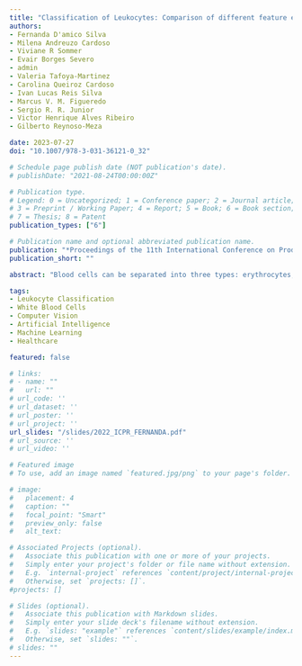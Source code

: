 ```yaml
---
title: "Classification of Leukocytes: Comparison of different feature extraction and machine learning approaches"
authors:
- Fernanda D'amico Silva
- Milena Andreuzo Cardoso
- Viviane R Sommer
- Evair Borges Severo
- admin
- Valeria Tafoya-Martinez
- Carolina Queiroz Cardoso
- Ivan Lucas Reis Silva
- Marcus V. M. Figueredo
- Sergio R. R. Junior
- Victor Henrique Alves Ribeiro
- Gilberto Reynoso-Meza

date: 2023-07-27
doi: "10.1007/978-3-031-36121-0_32"

# Schedule page publish date (NOT publication's date).
# publishDate: "2021-08-24T00:00:00Z"

# Publication type.
# Legend: 0 = Uncategorized; 1 = Conference paper; 2 = Journal article;
# 3 = Preprint / Working Paper; 4 = Report; 5 = Book; 6 = Book section;
# 7 = Thesis; 8 = Patent
publication_types: ["6"]

# Publication name and optional abbreviated publication name.
publication: "*Proceedings of the 11th International Conference on Production Research – Americas*"
publication_short: ""

abstract: "Blood cells can be separated into three types: erythrocytes, leukocytes and platelets, and to evaluate the health of a patient, a Complete Blood Count (CBC) is necessary. CBC is amongst the most performed tests worldwide, and when evaluated manually by physicians is time-consuming and susceptible to errors. Recently there have been efforts in the scientific community to automate the evaluation of CBC. Automating CBC analysis is beneficial to laboratories worldwide and to patients, which obtain a faster and more reliable result. One of the challenges in automating CBC is the classification of leukocytes or White Blood Cells (WBC). These cells are part of the immune system and are responsible for protecting the body against infections. The most common types of WBC are: neutrophils, eosinophils, monocytes and lymphocytes. The four types of WBC have similarities, and most techniques have difficulties classifying them into the four types. There are several techniques in literature tackling this issue. Some consist of feature extraction of the cells in the images, followed by an expert system. Also, there are techniques consisting of feature extraction followed by applying classical techniques from Machine Learning (ML). More recently, there have been applications of artificial neural networks to solve this problem. In neural networks, the features are extracted automatically by the network and its layers and then proceed to classification. This paper's objective is to compare different techniques to improve the reliability and reduce the time spent evaluating CBC. This objective will be accomplished by testing two feature extraction techniques and then using ML techniques to classify the features into the four types of leukocytes. The methods for feature extraction tested in this paper are Histogram of Oriented Gradients (HOG) and Local Binary Patterns (LBP). The ML techniques tested will be Support Vector Machine (SVM), eXtreme Gradient Boosting (XGBoost), and a convolutional neural network (CNN). The main goal of this paper is to enable the proposal of new techniques and products to support laboratories, physicians, and patients."

tags:
- Leukocyte Classification
- White Blood Cells
- Computer Vision
- Artificial Intelligence
- Machine Learning
- Healthcare

featured: false

# links:
# - name: ""
#   url: ""
# url_code: ''
# url_dataset: ''
# url_poster: ''
# url_project: ''
url_slides: "/slides/2022_ICPR_FERNANDA.pdf"
# url_source: ''
# url_video: ''

# Featured image
# To use, add an image named `featured.jpg/png` to your page's folder. 

# image:
#   placement: 4
#   caption: ""
#   focal_point: "Smart"
#   preview_only: false
#   alt_text: 

# Associated Projects (optional).
#   Associate this publication with one or more of your projects.
#   Simply enter your project's folder or file name without extension.
#   E.g. `internal-project` references `content/project/internal-project/index.md`.
#   Otherwise, set `projects: []`.
#projects: []

# Slides (optional).
#   Associate this publication with Markdown slides.
#   Simply enter your slide deck's filename without extension.
#   E.g. `slides: "example"` references `content/slides/example/index.md`.
#   Otherwise, set `slides: ""`.
# slides: ""
---
```


